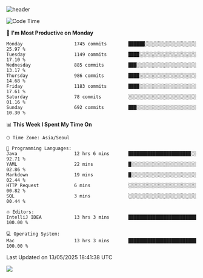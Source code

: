 ![header](https://capsule-render.vercel.app/api?type=Egg&color=timeAuto&height=300&section=header&text=PoPo&fontSize=90&animation=fadeIn)

  <!--START_SECTION:waka-->
![Code Time](http://img.shields.io/badge/Code%20Time-2%2C701%20hrs%2013%20mins-blue)

📅 **I'm Most Productive on Monday** 

```text
Monday                   1745 commits        ██████░░░░░░░░░░░░░░░░░░░   25.97 % 
Tuesday                  1149 commits        ████░░░░░░░░░░░░░░░░░░░░░   17.10 % 
Wednesday                885 commits         ███░░░░░░░░░░░░░░░░░░░░░░   13.17 % 
Thursday                 986 commits         ████░░░░░░░░░░░░░░░░░░░░░   14.68 % 
Friday                   1183 commits        ████░░░░░░░░░░░░░░░░░░░░░   17.61 % 
Saturday                 78 commits          ░░░░░░░░░░░░░░░░░░░░░░░░░   01.16 % 
Sunday                   692 commits         ███░░░░░░░░░░░░░░░░░░░░░░   10.30 % 
```


📊 **This Week I Spent My Time On** 

```text
🕑︎ Time Zone: Asia/Seoul

💬 Programming Languages: 
Java                     12 hrs 6 mins       ███████████████████████░░   92.71 % 
YAML                     22 mins             █░░░░░░░░░░░░░░░░░░░░░░░░   02.86 % 
Markdown                 19 mins             █░░░░░░░░░░░░░░░░░░░░░░░░   02.44 % 
HTTP Request             6 mins              ░░░░░░░░░░░░░░░░░░░░░░░░░   00.82 % 
SQL                      3 mins              ░░░░░░░░░░░░░░░░░░░░░░░░░   00.44 % 

🔥 Editors: 
IntelliJ IDEA            13 hrs 3 mins       █████████████████████████   100.00 % 

💻 Operating System: 
Mac                      13 hrs 3 mins       █████████████████████████   100.00 % 
```


 Last Updated on 13/05/2025 18:41:38 UTC
<!--END_SECTION:waka-->



<img src="https://capsule-render.vercel.app/api?type=Egg&color=timeAuto&height=300&section=footer&text=PoPo&fontSize=90&animation=fadeIn&reversal=true" />
